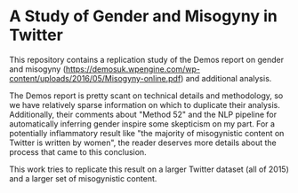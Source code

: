 # A Study of Gender and Misogyny in Twitter

This repository contains a replication study of the Demos report on gender and misogyny (https://demosuk.wpengine.com/wp-content/uploads/2016/05/Misogyny-online.pdf) and additional analysis.

The Demos report is pretty scant on technical details and methodology, so we have relatively sparse information on which to duplicate their analysis. Additionally, their comments about "Method 52" and the NLP pipeline for automatically inferring gender inspire some skepticism on my part. For a potentially inflammatory result like "the majority of misogynistic content on Twitter is written by women", the reader deserves more details about the process that came to this conclusion.

This work tries to replicate this result on a larger Twitter dataset (all of 2015) and a larger set of misogynistic content.
